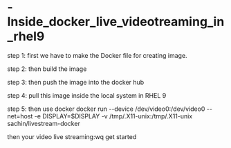 # -Inside_docker_live_videotreaming_in_rhel9

step 1: first we have to make the Docker file for creating image.

step 2: then build the image

step 3: then push the image into the docker hub

step 4: pull this image inside the local system in RHEL 9

step 5: then use docker docker run --device /dev/video0:/dev/video0 --net=host -e DISPLAY=$DISPLAY -v /tmp/.X11-unix:/tmp/.X11-unix sachin/livestream-docker

then your video live streaming:wq get started
